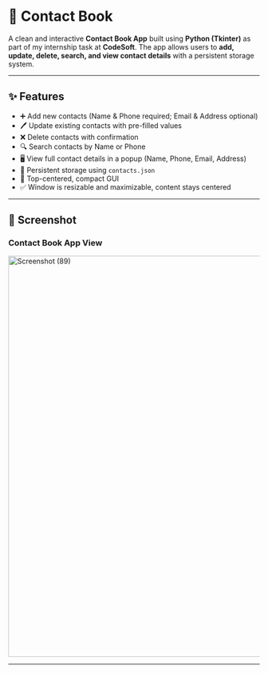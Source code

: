 # 📒 Contact Book

A clean and interactive **Contact Book App** built using **Python (Tkinter)** as part of my internship task at **CodeSoft**.
The app allows users to **add, update, delete, search, and view contact details** with a persistent storage system.

---

## ✨ Features

* ➕ Add new contacts (Name & Phone required; Email & Address optional)
* 🖊️ Update existing contacts with pre-filled values
* ❌ Delete contacts with confirmation
* 🔍 Search contacts by Name or Phone
* 🖥️ View full contact details in a popup (Name, Phone, Email, Address)
* 💾 Persistent storage using `contacts.json`
* 📌 Top-centered, compact GUI
* ✅ Window is resizable and maximizable, content stays centered

---

## 📸 Screenshot



### Contact Book App View

<img width="1920" height="802" alt="Screenshot (89)" src="https://github.com/user-attachments/assets/5aaee28e-0591-4b5f-80cc-216c1275d07c" />

---
